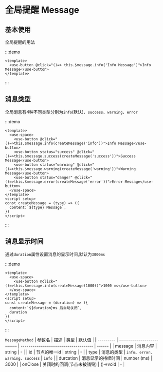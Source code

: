 # 全局提醒 Message

<h2>基本使用</h2>

全局提醒的用法

:::demo 

```vue
<template>
  <use-button @click="()=> this.$message.info('Info Message')">Info Message</use-button>
</template>
```
:::

<h2>消息类型</h2>

全局消息有4种不同类型分别为`info`(默认)、`success`、`warning`、`error`

:::demo 

```vue
<template>
  <use-space>
    <use-button @click="()=>this.$message.info(createMessage('info'))">Info Message</use-button>
    <use-button status="success" @click="()=>this.$message.success(createMessage('success'))">Success Message</use-button>
    <use-button status="warning" @click="()=>this.$message.warning(createMessage('warning'))">Warning Message</use-button>
    <use-button status="danger" @click="()=>this.$message.error(createMessage('error'))">Error Message</use-button>
  </use-space>
</template>
<script setup>
const createMessage = (type) => ({
  content:`${type} Message`,
})
</script>
```
:::

<h2>消息显示时间</h2>

通过`duration`属性设置消息的显示时间,默认为`3000ms`

:::demo 

```vue
<template>
  <use-space>
    <use-button @click="()=>this.$message.info(createMessage(1000))">1000 ms</use-button>
  </use-space>
</template>
<script setup>
const createMessage = (duration) => ({
  content:`${duration}ms 后自动关闭`,
  duration
})
</script>
```
:::

`MessageMethod`
| 参数名 | 描述                     | 类型                                | 默认值 |
| --------- | -------------------------- | ------------------------------------- | ------ |
| message   | 消息内容               | string                                | -      |
| id        | 节点的唯一id          | string                                | -      |
| type      | 消息的类型            | `info`、`error`、`warning`、`success` | `info` |
| durcation | 消息显示的持续时间 | number (ms)                           | 3000   |
| onClose   | 关闭时的回调(节点未被销毁) | ()=>void                              | -      |
